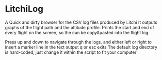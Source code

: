 # LitchiLog
A Quick and dirty browser for the CSV log files produced by Litchi
It outputs graphs of the flight path and the altitude profile.
Prints the start and end of every flight on the screen, so the can be copy&pasted into the flight log

Press up and down to navigate through the logs, and either left or right to insert a marker line in the text output
q or esc exits
The default log directory is hard-coded, just change it within the script to fit your computer
